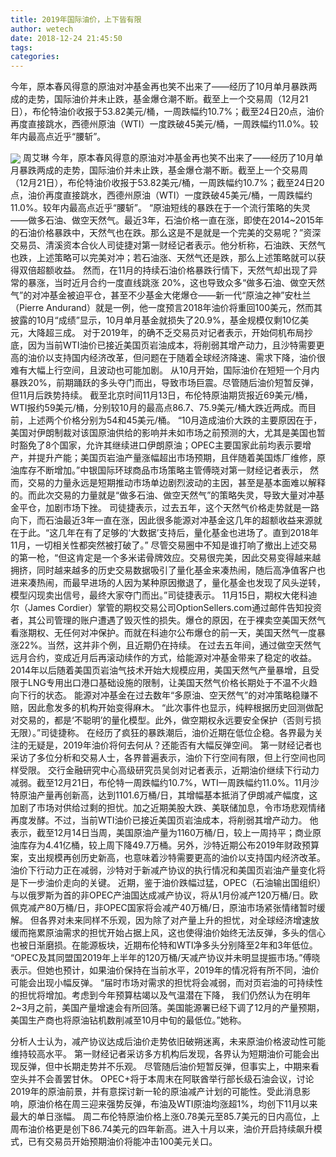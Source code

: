 ```yaml
---
title: 2019年国际油价，上下皆有限
author: wetech
date: 2018-12-24 21:45:50
tags: 
categories: 
---
```

今年，原本春风得意的原油对冲基金再也笑不出来了——经历了10月单月暴跌两成的走势，国际油价并未止跌，基金爆仓潮不断。截至上一个交易周（12月21日），布伦特油价收报于53.82美元/桶，一周跌幅约10.7%；截至24日20点，油价再度直接跳水，西德州原油（WTI）一度跌破45美元/桶，一周跌幅约11.0%。较年内最高点近乎“腰斩”。
<!-- more -->
<img align="center" border="0" src="https://imgcdn.yicai.com/uppics/images/2018/12/ee6c38f5f8ee01e76421e460fdba70ba.jpg" />
周艾琳
今年，原本春风得意的原油对冲基金再也笑不出来了——经历了10月单月暴跌两成的走势，国际油价并未止跌，基金爆仓潮不断。截至上一个交易周（12月21日），布伦特油价收报于53.82美元/桶，一周跌幅约10.7%；截至24日20点，油价再度直接跳水，西德州原油（WTI）一度跌破45美元/桶，一周跌幅约11.0%。较年内最高点近乎“腰斩”。
“原油短线的暴跌在于一个流行策略的失灵——做多石油、做空天然气。最近3年，石油价格一直在涨，即使在2014~2015年的石油价格暴跌中，天然气也在跌。那么这是不是就是一个完美的交易呢？”资深交易员、清溪资本合伙人司徒捷对第一财经记者表示。他分析称，石油跌、天然气也跌，上述策略可以完美对冲；若石油涨、天然气还是跌，那么上述策略就可以获得双倍超额收益。
然而，在11月的持续石油价格暴跌行情下，天然气却出现了异常的暴涨，当时近月合约一度直线跳涨 20%，这也导致众多“做多石油、做空天然气”的对冲基金被迫平仓，甚至不少基金大佬爆仓——新一代“原油之神”安杜兰（Pierre Andurand）就是一例，他一度预言2018年油价将重回100美元，然而其披露的10月“成绩”显示，10月单月基金就损失了20.9%，基金规模仅剩10亿美元，大降超三成。
对于2019年，的确不乏交易员对记者表示，开始伺机布局抄底，因为当前WTI油价已接近美国页岩油成本，将削弱其增产动力，且沙特需要更高的油价以支持国内经济改革，但问题在于随着全球经济降速、需求下降，油价很难有大幅上行空间，且波动也可能加剧。
从10月开始，国际油价在短短一个月内暴跌20%，前期踊跃的多头夺门而出，导致市场巨震。尽管随后油价短暂反弹，但11月后跌势持续。
截至北京时间11月13日，布伦特原油期货报近69美元/桶，WTI报约59美元/桶，分别较10月的最高点86.7、75.9美元/桶大跌近两成。而目前，上述两个价格分别为54和45美元/桶。
“10月造成油价大跌的主要原因在于，美国对伊朗制裁对该国原油供给的影响并未如市场之前预测的大，尤其是美国也暂时豁免了8个国家，允许其继续进口伊朗原油；OPEC主要国家此前均表示要增产，并提升产能；美国页岩油产量涨幅超出市场预期，且伴随着美国炼厂维修，原油库存不断增加。”中银国际环球商品市场策略主管傅晓对第一财经记者表示，
然而，交易的力量永远是短期推动市场单边剧烈波动的主因，甚至是基本面难以解释的。而此次交易的力量就是“做多石油、做空天然气”的策略失灵，导致大量对冲基金平仓，加剧市场下挫。
司徒捷表示，过去五年，这个天然气价格走势就是一路向下，而石油最近3年一直在涨，因此很多能源对冲基金这几年的超额收益来源就在于此。“这几年在有了足够的‘大数据’支持后，量化基金也进场了。直到2018年11月，一切相关性都突然被打破了。”
尽管交易圈中不知是谁打响了撤出上述交易的第一枪，“但这肯定是一个多米诺骨牌效应。交易很完美，因此交易变得越来越拥挤，同时越来越多的历史交易数据吸引了量化基金来凑热闹，随后高净值客户也进来凑热闹，而最早进场的人因为某种原因撤退了，量化基金也发现了风头逆转，模型闪现卖出信号，最终大家夺门而出。”司徒捷表示。
11月15日，期权大佬科迪尔（James Cordier）掌管的期权交易公司OptionSellers.com通过邮件告知投资者，其公司管理的账户遭遇了毁灭性的损失。爆仓的原因，在于裸卖空美国天然气看涨期权、无任何对冲保护。而就在科迪尔公布爆仓的前一天，美国天然气一度暴涨22%。当然，这并非个例，且近期仍在持续。
在过去五年间，通过做空天然气远月合约，变成近月后再滚动续作的方式，给能源对冲基金带来了稳定的收益。2014年以后随着美国页岩油气技术开始大规模应用，美国天然气产量暴增，且受限于LNG专用出口港口基础设施的限制，让美国天然气价格长期处于不温不火趋向下行的状态。 能源对冲基金在过去数年“多原油、空天然气”的对冲策略稳赚不赔，因此愈发多的机构开始变得麻木。
“此次事件也显示，纯粹根据历史回测做配对交易的，都是‘不聪明’的量化模型。此外，做空期权永远要安全保护（否则亏损无限）。”司徒捷称。
在经历了疯狂的暴跌潮后，油价近期在低位企稳。各界最为关注的无疑是，2019年油价将何去何从？还能否有大幅反弹空间。
第一财经记者也采访了多位分析和交易人士，各界普遍表示，油价下行空间有限，但上行空间也同样受限。
交行金融研究中心高级研究员吴剑对记者表示，近期油价继续下行动力减弱。截至12月21日，布伦特一周跌幅约10.7%，WTI一周跌幅约11.0%。11月沙特原油产量再创新高，达到1101.6万桶/日，其增幅基本抵消了伊朗减产幅度，这加剧了市场对供给过剩的担忧。加之近期美股大跌、美联储加息，令市场悲观情绪再度发酵。不过，当前WTI油价已接近美国页岩油成本，将削弱其增产动力。
他表示，截至12月14日当周，美国原油产量为1160万桶/日，较上一周持平；商业原油库存为4.41亿桶，较上周下降49.7万桶。另外，沙特近期公布2019年财政预算案，支出规模再创历史新高，也意味着沙特需要更高的油价以支持国内经济改革。油价下行动力正在减弱，沙特对于新减产协议的执行情况和美国页岩油产量变化将是下一步油价走向的关键。
近期，鉴于油价跌幅过猛，OPEC（石油输出国组织）与以俄罗斯为首的非OPEC产油国达成减产协议，将从1月份减产120万桶/日。欧佩克减产80万桶/日，非OPEC国家将会减产40万桶/日，原油市场紧张情绪暂时缓解。
但各界对未来同样不乐观，因为除了对产量上升的担忧，对全球经济增速放缓而拖累原油需求的担忧开始占据上风，这也使得油价始终无法反弹，多头的信心也被日渐磨损。在能源板块，近期布伦特和WTI净多头分别降至2年和3年低位。
“OPEC及其同盟国2019年上半年的120万桶/天减产协议并未明显提振市场。”傅晓表示。但她也预计，如果油价保持在当前水平，2019年的情况将有所不同，油价可能会出现小幅反弹。
“届时市场对需求的担忧将会减弱，而对页岩油的可持续性的担忧将增加。考虑到今年预算枯竭以及气温潜在下降， 我们仍然认为在明年2~3月之前，美国产量增速会有所回落。美国能源署已经下调了12月的产量预期，美国生产商也将原油钻机数削减至10月中旬的最低位。”她称。
 
 
分析人士认为，减产协议达成后油价走势依旧破朔迷离，未来原油价格波动性可能维持较高水平。
第一财经记者采访多方机构后发现，各界认为短期油价可能会出现反弹，但中长期走势并不乐观。
尽管随后油价短暂反弹，但事实上，中期来看空头并不会善罢甘休。
OPEC+将于本周末在阿联酋举行部长级石油会议，讨论2019年的原油前景，并有意探讨新一轮的原油减产计划的可能性。受此消息影响，原油价格在周三迎来强势反弹，布油及WTI原油均涨超1%，均创下11月以来最大的单日涨幅。
周二布伦特原油价格上涨0.78美元至85.7美元的日内高位，上周布油价格更是创下86.74美元的四年新高。进入十月以来，油价开启持续飙升模式，已有交易员开始预期油价将能冲击100美元关口。
